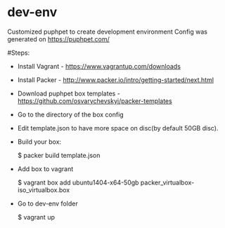 dev-env
=======

Customized puphpet to create development environment
Config was generated on https://puphpet.com/

#Steps:
- Install Vagrant - https://www.vagrantup.com/downloads
- Install Packer - http://www.packer.io/intro/getting-started/next.html
- Download puphpet box templates - https://github.com/osvarychevskyi/packer-templates
- Go to the directory of the box config
- Edit template.json to have more space on disc(by default 50GB disc).
- Build your box:

    $ packer build template.json

- Add box to vagrant

    $ vagrant box add ubuntu1404-x64-50gb packer_virtualbox-iso_virtualbox.box

- Go to dev-env folder

    $ vagrant up
